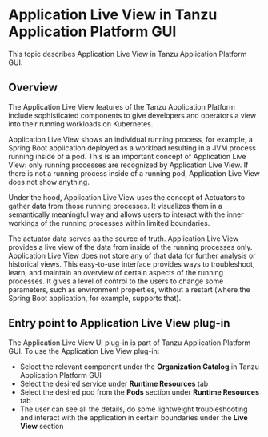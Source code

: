 # Application Live View in Tanzu Application Platform GUI

This topic describes Application Live View in Tanzu Application Platform GUI.


## <a id="overview"></a> Overview

The Application Live View features of the Tanzu Application Platform include sophisticated components
to give developers and operators a view into their running workloads on Kubernetes.

Application Live View shows an individual running process, for example, a Spring Boot application
deployed as a workload resulting in a JVM process running inside of a pod.
This is an important concept of Application Live View: only running processes are recognized by
Application Live View.
If there is not a running process inside of a running pod, Application Live View does not show anything.

Under the hood, Application Live View uses the concept of Actuators to gather data from
those running processes.
It visualizes them in a semantically meaningful way and allows users to interact with the inner
workings of the running processes within limited boundaries.

The actuator data serves as the source of truth. Application Live View provides a live view of the
data from inside of the running processes only.
Application Live View does not store any of that data for further analysis or historical views.
This easy-to-use interface provides ways to troubleshoot, learn, and maintain an overview of certain
aspects of the running processes.
It gives a level of control to the users to change some parameters, such as environment properties,
without a restart (where the Spring Boot application, for example, supports that).


## <a id="plug-in-entry-point"></a> Entry point to Application Live View plug-in

The Application Live View UI plug-in is part of Tanzu Application Platform GUI.
To use the Application Live View plug-in:

- Select the relevant component under the **Organization Catalog** in Tanzu Application Platform GUI
- Select the desired service under **Runtime Resources** tab
- Select the desired pod from the **Pods** section under **Runtime Resources** tab
- The user can see all the details, do some lightweight troubleshooting and interact with the application in certain boundaries under the **Live View** section